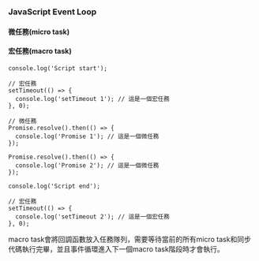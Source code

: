 ### JavaScript Event Loop

#### 微任務(micro task)
#### 宏任務(macro task)

```
console.log('Script start');

// 宏任務
setTimeout(() => {
  console.log('setTimeout 1'); // 這是一個宏任務
}, 0);

// 微任務
Promise.resolve().then(() => {
  console.log('Promise 1'); // 這是一個微任務
});

Promise.resolve().then(() => {
  console.log('Promise 2'); // 這是一個微任務
});

console.log('Script end');

// 宏任務
setTimeout(() => {
  console.log('setTimeout 2'); // 這是一個宏任務
}, 0);
```

macro task會將回調函數放入任務隊列，需要等待當前的所有micro task和同步代碼執行完畢，並且事件循環進入下一個macro task階段時才會執行。